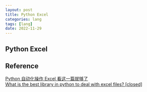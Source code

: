 ```yaml
---
layout: post
title: Python Excel
categories: lang
tags: [lang]
date: 2022-11-29
---
```


## Python Excel

## Reference
[Python 自动化操作 Excel 看这一篇就够了](https://zhuanlan.zhihu.com/p/259583430)  
[What is the best library in python to deal with excel files? [closed]](https://stackoverflow.com/questions/61609377/what-is-the-best-library-in-python-to-deal-with-excel-files)  
